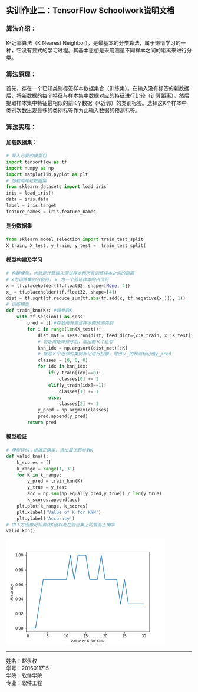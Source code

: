 ## 实训作业二：TensorFlow Schoolwork说明文档

### 算法介绍：

K-近邻算法（K Nearest Neighbor），是最基本的分类算法，属于懒惰学习的一种，它没有显式的学习过程。其基本思想是采用测量不同样本之间的距离来进行分类。 

### 算法原理：

首先，存在一个已知类别标签样本数据集合（训练集）。在输入没有标签的新数据后，将新数据的每个特征与样本集中数据对应的特征进行比较（计算距离），然后提取样本集中特征最相似的前K个数据（K近邻）的类别标签。选择这K个样本中类别次数出现最多的类别标签作为此输入数据的预测标签。 

### 算法实现：

#### 加载数据集：

```python
# 导入必要的模型包
import tensorflow as tf
import numpy as np
import matplotlib.pyplot as plt
# 加载鸢尾花数据集
from sklearn.datasets import load_iris
iris = load_iris()
data = iris.data
label = iris.target
feature_names = iris.feature_names
```

#### 划分数据集

```python
from sklearn.model_selection import train_test_split
X_train, X_test, y_train, y_test =  train_test_split(                       												 data,label,test_size=0.2,shuffle=True,random_state=6)
```

#### 模型构建及学习
```python
# 构建模型，也就是计算输入测试样本和所有训练样本之间的距离
# x为训练集的占位符，ｘ_为一个验证样本的占位符
x = tf.placeholder(tf.float32, shape=[None, 4])
x_ = tf.placeholder(tf.float32, shape=[4])
dist = tf.sqrt(tf.reduce_sum(tf.abs(tf.add(x, tf.negative(x_))), 1))
# 训练模型
def train_knn(K): #超参数K
    with tf.Session() as sess:
        pred = [] #存放所有测试样本的预测类别
        for i in range(len(X_test)):
            dist_mat = sess.run(dist, feed_dict={x:X_train, x_:X_test[i]})  
            # 将距离矩阵排序后，取出前Ｋ个近邻
            knn_idx = np.argsort(dist_mat)[:K]       
            # 按这Ｋ个近邻的类别标记进行投票，得出ｘ_的预测标记值y_pred
            classes = [0, 0, 0]
            for idx in knn_idx:
                if(y_train[idx]==0):
                    classes[0] += 1
                elif(y_train[idx]==1):
                    classes[1] += 1
                else:
                    classes[2] += 1
            y_pred = np.argmax(classes)
            pred.append(y_pred)
        return pred
```
#### 模型验证

```python
# 模型评估：根据正确率，选出最优超参数K      
def valid_knn():
    k_scores = []
    k_range = range(1, 31)
    for K in k_range:
        y_pred = train_knn(K)
        y_true = y_test
        acc = np.sum(np.equal(y_pred,y_true)) / len(y_true)
        k_scores.append(acc)
    plt.plot(k_range, k_scores)
    plt.xlabel('Value of K for KNN')
    plt.ylabel('Accuracy')   
# 由下方图像可知最优K值以及在验证集上的最高正确率
valid_knn()
```

![acc](https://github.com/m-L-0/18b-zhaoyongquan-2016-715/blob/master/TensorFlow%20Schoolwork/images/acc.png)

------

姓名：赵永权<br>
学号：2016011715<br>
学院：软件学院<br>
专业：软件工程<br>

